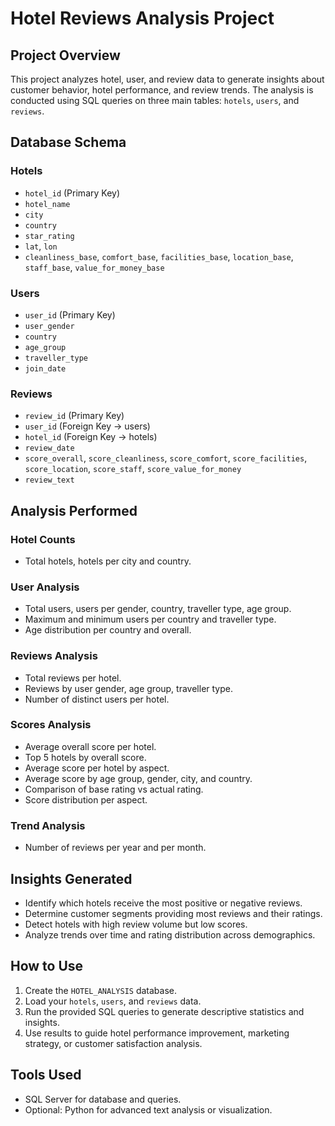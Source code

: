 # Hotel Reviews Analysis Project

## Project Overview
This project analyzes hotel, user, and review data to generate insights about customer behavior, hotel performance, and review trends. The analysis is conducted using SQL queries on three main tables: `hotels`, `users`, and `reviews`.

## Database Schema

### Hotels
- `hotel_id` (Primary Key)
- `hotel_name`
- `city`
- `country`
- `star_rating`
- `lat`, `lon`
- `cleanliness_base`, `comfort_base`, `facilities_base`, `location_base`, `staff_base`, `value_for_money_base`

### Users
- `user_id` (Primary Key)
- `user_gender`
- `country`
- `age_group`
- `traveller_type`
- `join_date`

### Reviews
- `review_id` (Primary Key)
- `user_id` (Foreign Key → users)
- `hotel_id` (Foreign Key → hotels)
- `review_date`
- `score_overall`, `score_cleanliness`, `score_comfort`, `score_facilities`, `score_location`, `score_staff`, `score_value_for_money`
- `review_text`

## Analysis Performed

### Hotel Counts
- Total hotels, hotels per city and country.

### User Analysis
- Total users, users per gender, country, traveller type, age group.
- Maximum and minimum users per country and traveller type.
- Age distribution per country and overall.

### Reviews Analysis
- Total reviews per hotel.
- Reviews by user gender, age group, traveller type.
- Number of distinct users per hotel.

### Scores Analysis
- Average overall score per hotel.
- Top 5 hotels by overall score.
- Average score per hotel by aspect.
- Average score by age group, gender, city, and country.
- Comparison of base rating vs actual rating.
- Score distribution per aspect.

### Trend Analysis
- Number of reviews per year and per month.

## Insights Generated
- Identify which hotels receive the most positive or negative reviews.
- Determine customer segments providing most reviews and their ratings.
- Detect hotels with high review volume but low scores.
- Analyze trends over time and rating distribution across demographics.

## How to Use
1. Create the `HOTEL_ANALYSIS` database.
2. Load your `hotels`, `users`, and `reviews` data.
3. Run the provided SQL queries to generate descriptive statistics and insights.
4. Use results to guide hotel performance improvement, marketing strategy, or customer satisfaction analysis.

## Tools Used
- SQL Server for database and queries.
- Optional: Python for advanced text analysis or visualization.
